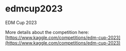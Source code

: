 # edmcup2023
EDM Cup 2023

More details about the competition here:
[https://www.kaggle.com/competitions/edm-cup-2023](https://www.kaggle.com/competitions/edm-cup-2023)